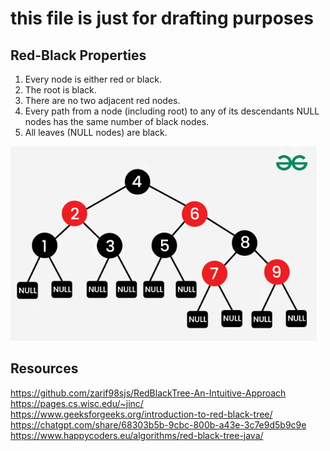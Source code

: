 # this file is just for drafting purposes 

## Red-Black Properties

1. Every node is either red or black.
2. The root is black.
3. There are no two adjacent red nodes.
4. Every path from a node (including root) to any of its descendants NULL nodes has the same number of black nodes.
5. All leaves (NULL nodes) are black.

![img.png](img.png)


## Resources
https://github.com/zarif98sjs/RedBlackTree-An-Intuitive-Approach
https://pages.cs.wisc.edu/~jinc/
https://www.geeksforgeeks.org/introduction-to-red-black-tree/
https://chatgpt.com/share/68303b5b-9cbc-800b-a43e-3c7e9d5b9c9e
https://www.happycoders.eu/algorithms/red-black-tree-java/